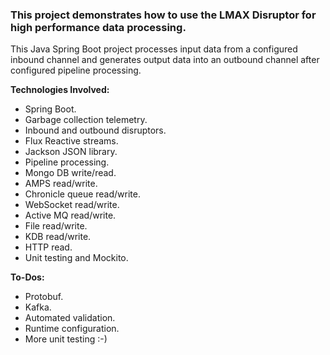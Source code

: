 ### This project demonstrates how to use the LMAX Disruptor for high performance data processing.  

This Java Spring Boot project processes input data from a configured inbound channel and generates output data into an outbound channel after configured pipeline processing.

**Technologies Involved:**
+ Spring Boot.
+ Garbage collection telemetry.
+ Inbound and outbound disruptors.
+ Flux Reactive streams.
+ Jackson JSON library.
+ Pipeline processing.
+ Mongo DB write/read.
+ AMPS read/write.
+ Chronicle queue read/write.
+ WebSocket read/write.
+ Active MQ read/write.
+ File read/write.
+ KDB read/write.
+ HTTP read.
+ Unit testing and Mockito.

**To-Dos:** 
* Protobuf.
* Kafka.
* Automated validation.
* Runtime configuration.
* More unit testing :-)





